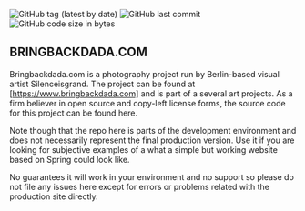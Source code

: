 ![GitHub tag (latest by date)](https://img.shields.io/github/v/tag/mydogspies/bringbackdada) ![GitHub last commit](https://img.shields.io/github/last-commit/mydogspies/bringbackdada) ![GitHub code size in bytes](https://img.shields.io/github/languages/code-size/mydogspies/bringbackdada)
## BRINGBACKDADA.COM

Bringbackdada.com is a photography project run by Berlin-based visual artist Silenceisgrand.
The project can be found at [https://www.bringbackdada.com] and is part of a several art
projects. As a firm believer in open source and copy-left license forms, the source code for
this project can be found here. 

Note though that the repo here is parts of the development
environment and does not necessarily represent the final production version. Use it if you are
looking for subjective examples of a what a simple but working website based on Spring could
look like. 

No guarantees it will work in your environment and no support so please do not file
any issues here except for errors or problems related with the production site directly.